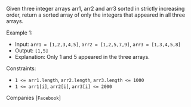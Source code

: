 Given three integer arrays arr1, arr2 and arr3 sorted in strictly increasing order, return a sorted array of only the integers that appeared in all three arrays.

Example 1:

- Input: `arr1 = [1,2,3,4,5]`, `arr2 = [1,2,5,7,9]`, `arr3 = [1,3,4,5,8]`
- Output: `[1,5]`
- Explanation: Only 1 and 5 appeared in the three arrays.
 
Constraints:

- `1 <= arr1.length`, `arr2.length`, `arr3.length <= 1000`
- `1 <= arr1[i]`, `arr2[i]`, `arr3[i] <= 2000`

Companies [`Facebook`]